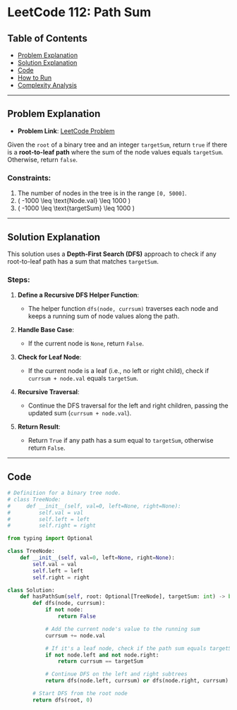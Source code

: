 # LeetCode 112: Path Sum

## Table of Contents
- [Problem Explanation](#problem-explanation)
- [Solution Explanation](#solution-explanation)
- [Code](#code)
- [How to Run](#how-to-run)
- [Complexity Analysis](#complexity-analysis)

---

## Problem Explanation

- **Problem Link**: [LeetCode Problem](https://leetcode.com/problems/path-sum/)

Given the `root` of a binary tree and an integer `targetSum`, return `true` if there is a **root-to-leaf path** where the sum of the node values equals `targetSum`. Otherwise, return `false`.

### Constraints:
1. The number of nodes in the tree is in the range `[0, 5000]`.
2. \( -1000 \leq \text{Node.val} \leq 1000 \)
3. \( -1000 \leq \text{targetSum} \leq 1000 \)

---

## Solution Explanation

This solution uses a **Depth-First Search (DFS)** approach to check if any root-to-leaf path has a sum that matches `targetSum`.

### Steps:

1. **Define a Recursive DFS Helper Function**:
   - The helper function `dfs(node, currsum)` traverses each node and keeps a running sum of node values along the path.

2. **Handle Base Case**:
   - If the current node is `None`, return `False`.

3. **Check for Leaf Node**:
   - If the current node is a leaf (i.e., no left or right child), check if `currsum + node.val` equals `targetSum`.

4. **Recursive Traversal**:
   - Continue the DFS traversal for the left and right children, passing the updated sum (`currsum + node.val`).

5. **Return Result**:
   - Return `True` if any path has a sum equal to `targetSum`, otherwise return `False`.

---

## Code

```python
# Definition for a binary tree node.
# class TreeNode:
#     def __init__(self, val=0, left=None, right=None):
#         self.val = val
#         self.left = left
#         self.right = right

from typing import Optional

class TreeNode:
    def __init__(self, val=0, left=None, right=None):
        self.val = val
        self.left = left
        self.right = right

class Solution:
    def hasPathSum(self, root: Optional[TreeNode], targetSum: int) -> bool:
        def dfs(node, currsum):
            if not node:
                return False

            # Add the current node's value to the running sum
            currsum += node.val

            # If it's a leaf node, check if the path sum equals targetSum
            if not node.left and not node.right:
                return currsum == targetSum

            # Continue DFS on the left and right subtrees
            return dfs(node.left, currsum) or dfs(node.right, currsum)

        # Start DFS from the root node
        return dfs(root, 0)
